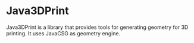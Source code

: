 # Java3DPrint
Java3DPrint is a library that provides tools for generating geometry for 3D printing. It uses JavaCSG as geometry engine.
